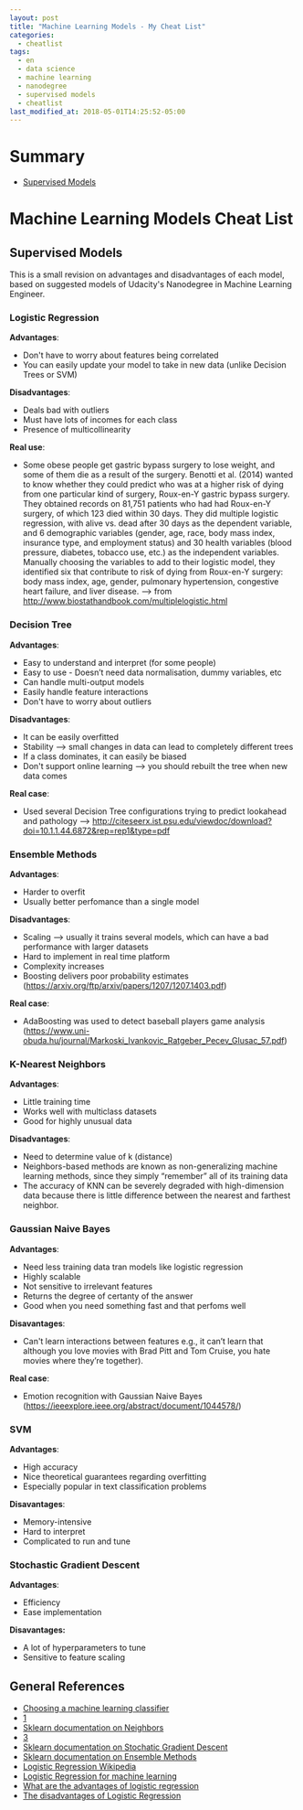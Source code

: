 ```yaml
---
layout: post
title: "Machine Learning Models - My Cheat List"
categories:
  - cheatlist
tags:
  - en
  - data science
  - machine learning
  - nanodegree
  - supervised models 
  - cheatlist
last_modified_at: 2018-05-01T14:25:52-05:00
---
```



# Summary

* [Supervised Models](#supervised)

# Machine Learning Models Cheat List


<h2 id='supervised'>Supervised Models</h2>

This is a small revision on advantages and disadvantages of each model, based on 
suggested models of Udacity's Nanodegree in Machine Learning Engineer.

### Logistic Regression

**Advantages**:

* Don't have to worry about features being correlated
* You can easily update your model to take in new data (unlike Decision Trees or SVM)

**Disadvantages**: 

* Deals bad with outliers
* Must have lots of incomes for each class
* Presence of multicollinearity

**Real use**:

* Some obese people get gastric bypass surgery to lose weight, and some of them die as a result of the surgery. Benotti et al. (2014) wanted to know whether they could predict who was at a higher risk of dying from one particular kind of surgery, Roux-en-Y gastric bypass surgery. They obtained records on 81,751 patients who had had Roux-en-Y surgery, of which 123 died within 30 days. They did multiple logistic regression, with alive vs. dead after 30 days as the dependent variable, and 6 demographic variables (gender, age, race, body mass index, insurance type, and employment status) and 30 health variables (blood pressure, diabetes, tobacco use, etc.) as the independent variables. Manually choosing the variables to add to their logistic model, they identified six that contribute to risk of dying from Roux-en-Y surgery: body mass index, age, gender, pulmonary hypertension, congestive heart failure, and liver disease. —> from http://www.biostathandbook.com/multiplelogistic.html

### Decision Tree

**Advantages**:

* Easy to understand and interpret (for some people)
* Easy to use - Doesn’t need data normalisation, dummy variables, etc 
* Can handle multi-output models
* Easily handle feature interactions
* Don't have to worry about outliers

**Disadvantages**:

* It can be easily overfitted
* Stability —> small changes in data can lead to completely different trees
* If a class dominates, it can easily be biased
* Don't support online learning --> you should rebuilt the tree when new data comes

**Real case**:

* Used several Decision Tree configurations trying to predict lookahead and pathology —> http://citeseerx.ist.psu.edu/viewdoc/download?doi=10.1.1.44.6872&rep=rep1&type=pdf

### Ensemble Methods

**Advantages**:

* Harder to overfit
* Usually better perfomance than a single model

**Disadvantages**:

* Scaling —> usually it trains several models, which can have a bad performance with larger datasets
* Hard to implement in real time platform
* Complexity increases
* Boosting delivers poor probability estimates (https://arxiv.org/ftp/arxiv/papers/1207/1207.1403.pdf)

**Real case**:

* AdaBoosting was used to detect baseball players game analysis (https://www.uni-obuda.hu/journal/Markoski_Ivankovic_Ratgeber_Pecev_Glusac_57.pdf)


### K-Nearest Neighbors

**Advantages**:

* Little training time
* Works well with multiclass datasets 
* Good for highly unusual data

**Disadvantages**:

* Need to determine value of k (distance)
* Neighbors-based methods are known as non-generalizing machine learning methods, since they simply “remember” all of its training data
* The accuracy of KNN can be severely degraded with high-dimension data because there is little difference between the nearest and farthest neighbor.

### Gaussian Naive Bayes 

**Advantages**:

* Need less training data tran models like logistic regression
* Highly scalable
* Not sensitive to irrelevant features
* Returns the degree of certanty of the answer
* Good when you need something fast and that perfoms well

**Disavantages**:

* Can't learn interactions between features e.g., it can’t learn that although you love movies with Brad Pitt and Tom Cruise, you hate movies where they’re together).

**Real case**:

* Emotion recognition with Gaussian Naive Bayes (https://ieeexplore.ieee.org/abstract/document/1044578/)

### SVM

**Advantages**:

* High accuracy
* Nice theoretical guarantees regarding overfitting
* Especially popular in text classification problems

**Disavantages**:

* Memory-intensive
* Hard to interpret
* Complicated to run and tune

### Stochastic Gradient Descent

**Advantages**:

* Efficiency
* Ease implementation

**Disavantages:** 

* A lot of hyperparameters to tune
* Sensitive to feature scaling

## General References

* [Choosing a machine learning classifier](http://blog.echen.me/2011/04/27/choosing-a-machine-learning-classifier/)
* [1](https://kevinzakka.github.io/2016/07/13/k-nearest-neighbor/#pros-and-cons-of-knn)
* [Sklearn documentation on Neighbors](http://scikit-learn.org/stable/modules/neighbors.html#neighbors)
* [3](http://people.revoledu.com/kardi/tutorial/KNN/Strength%20and%20Weakness.htm)
* [Sklearn documentation on Stochatic Gradient Descent](http://scikit-learn.org/stable/modules/sgd.html)
* [Sklearn documentation on Ensemble Methods](http://scikit-learn.org/stable/modules/ensemble.html)
* [Logistic Regression Wikipedia](https://en.wikipedia.org/wiki/Logistic_regression)
* [Logistic Regression for machine learning](https://machinelearningmastery.com/logistic-regression-for-machine-learning/)
* [What are the advantages of logistic regression](https://www.quora.com/What-are-the-advantages-of-logistic-regression)
* [The disadvantages of Logistic Regression](https://classroom.synonym.com/disadvantages-logistic-regression-8574447.html)
